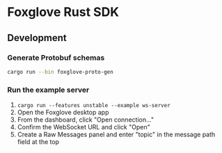 # Foxglove Rust SDK

## Development

### Generate Protobuf schemas

```bash
cargo run --bin foxglove-proto-gen
```

### Run the example server

1. `cargo run --features unstable --example ws-server`
2. Open the Foxglove desktop app
3. From the dashboard, click "Open connection..."
4. Confirm the WebSocket URL and click "Open"
5. Create a Raw Messages panel and enter "topic" in the message path field at the top 
